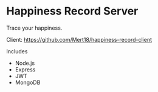 # Happiness Record Server

Trace your happiness.

Client: https://github.com/Mert18/happiness-record-client

Includes

<ul>
<li>Node.js</li>
<li>Express</li>
<li>JWT</li>
<li>MongoDB</li>
</ul>
